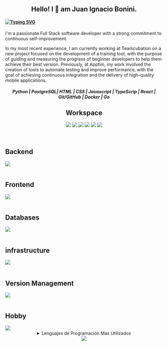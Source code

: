 <h2 align="center">Hello! I 👋 am Juan Ignacio Bonini.</h2>
<h4 align="left">

[![Typing SVG](https://readme-typing-svg.herokuapp.com?color=0db7ed&lines=Full+stack+developer;Continuous+self-improvement;Continuous+Learner;Problem+Solver)](https://git.io/typing-svg)
</h4>
<span align="left"><p>I'm a passionate Full Stack software developer with a strong commitment to continuous self-improvement.</p>

In my most recent experience, I am currently working at Teamcubation on a new project focused on the development of a training tool, with the purpose of guiding and measuring the progress of beginner developers to help them achieve their best version. Previously, at Apptim, my work involved the creation of tools to automate testing and improve performance, with the goal of achieving continuous integration and the delivery of high-quality mobile applications.</span>
<h5 align="center"> Python | PostgreSQL|  HTML | CSS | Javascript | TypeScrip | React | Git/GitHub | Docker | Go </h5>
<div align="center">
  <h2 align="center">Workspace</h2>
  <img src="https://img.shields.io/badge/Ubuntu-E95420?style=for-the-badge&logo=ubuntu&logoColor=white" />
  <img src="https://img.shields.io/badge/mac-384d54?style=for-the-badge&logo=macOS&logoColor=white" />
<img src="https://img.shields.io/badge/windows-%230078D6.svg?&style=for-the-badge&logo=windows&logoColor=white" />
  <img src="https://img.shields.io/badge/VSCode-0078D4?style=for-the-badge&logo=visual%20studio%20code&logoColor=white" />
  <img src="https://img.shields.io/badge/docker-%230db7ed.svg?&style=for-the-badge&logo=docker&logoColor=white" />
  <img src="https://img.shields.io/badge/terminal-552233?style=for-the-badge&logo=powershell&logoColor=white" />

</div>
<br clear="both">
<div align="left">
<br clear="both">
  <h2 align="left">Backend</h2> 
  <a href="[https://skillicons.dev](https://scriptr.dev/cv/)">
    <img src="https://skillicons.dev/icons?i=py,django,fastapi,flask,rabbitmq,tensorflow,js,go,cs,dotnet&theme=dark" />
  </a>
  <br clear="both">
  <br clear="both">
  <h2 align="left">Frontend</h2>
  <a href="[https://skillicons.dev](https://scriptr.dev/cv/)">
    <img src="https://skillicons.dev/icons?i=html,css,js,ts,react,redux,jquery&theme=dark" />
  </a>
  <br clear="both">
  <br clear="both">
  <h2 align="left">Databases</h2>
  <a href="[https://skillicons.dev](https://scriptr.dev/cv/)">
    <img src="https://skillicons.dev/icons?i=postgres,mysql,mongodb,redis,sqlite&theme=dark" />
  </a>
  <br clear="both">
  <br clear="both">
  <h2 align="left">infrastructure</h2>
  <a href="[https://skillicons.dev](https://scriptr.dev/cv/)">
    <img src="https://skillicons.dev/icons?i=aws,linux,nginx,kubernetes,docker,powershell&theme=dark" />
  </a>
  <br clear="both">
  <br clear="both">
  <h2 align="left">Version Management</h2>
  <a href="[https://skillicons.dev](https://scriptr.dev/cv/)">
    <img src="https://skillicons.dev/icons?i=git,github&theme=dark" />
  </a>
  <br clear="both">
  <br clear="both">
  <h2 align="left">Hobby</h2>
  <a href="[https://skillicons.dev](https://scriptr.dev/cv/)">
    <img src="https://skillicons.dev/icons?i=unity,unreal,arduino&theme=dark" />
  </a>
</div>
<div align="center">
  <details>
    <summary>Lenguajes de Programación Más Utilizados</summary>
    <img src="https://github-readme-stats.vercel.app/api/top-langs/?username=ioanne&layout=compact&langs_count=20&theme=city_lights" align="center" />
  </details>
  <img alingn="center" src="https://profile-counter.glitch.me/ioanne/count.svg" /></p>
</div>
